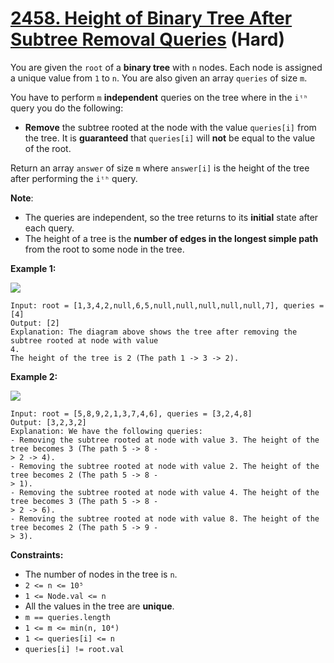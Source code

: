 # [2458. Height of Binary Tree After Subtree Removal Queries][link] (Hard)

[link]: https://leetcode.com/problems/height-of-binary-tree-after-subtree-removal-queries/

You are given the `root` of a **binary tree** with `n` nodes. Each node is assigned a unique value
from `1` to `n`. You are also given an array `queries` of size `m`.

You have to perform `m` **independent** queries on the tree where in the `iᵗʰ` query you do the
following:

- **Remove** the subtree rooted at the node with the value `queries[i]` from the tree. It is
**guaranteed** that `queries[i]` will **not** be equal to the value of the root.

Return an array  `answer` of size  `m` where  `answer[i]` is the height of the tree after performing
the  `iᵗʰ` query.

**Note**:

- The queries are independent, so the tree returns to its **initial** state after each query.
- The height of a tree is the **number of edges in the longest simple path** from the root to some
node in the tree.

**Example 1:**

![](https://assets.leetcode.com/uploads/2022/09/07/binaryytreeedrawio-1.png)

```
Input: root = [1,3,4,2,null,6,5,null,null,null,null,null,7], queries = [4]
Output: [2]
Explanation: The diagram above shows the tree after removing the subtree rooted at node with value
4.
The height of the tree is 2 (The path 1 -> 3 -> 2).
```

**Example 2:**

![](https://assets.leetcode.com/uploads/2022/09/07/binaryytreeedrawio-2.png)

```
Input: root = [5,8,9,2,1,3,7,4,6], queries = [3,2,4,8]
Output: [3,2,3,2]
Explanation: We have the following queries:
- Removing the subtree rooted at node with value 3. The height of the tree becomes 3 (The path 5 -> 8 -
> 2 -> 4).
- Removing the subtree rooted at node with value 2. The height of the tree becomes 2 (The path 5 -> 8 -
> 1).
- Removing the subtree rooted at node with value 4. The height of the tree becomes 3 (The path 5 -> 8 -
> 2 -> 6).
- Removing the subtree rooted at node with value 8. The height of the tree becomes 2 (The path 5 -> 9 -
> 3).
```

**Constraints:**

- The number of nodes in the tree is `n`.
- `2 <= n <= 10⁵`
- `1 <= Node.val <= n`
- All the values in the tree are **unique**.
- `m == queries.length`
- `1 <= m <= min(n, 10⁴)`
- `1 <= queries[i] <= n`
- `queries[i] != root.val`
